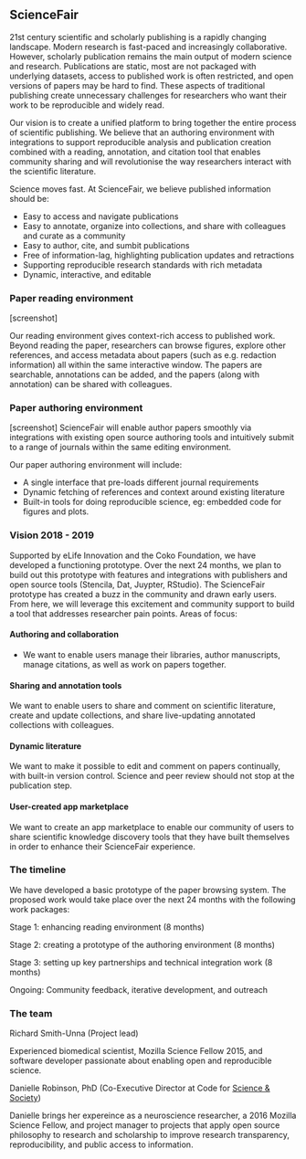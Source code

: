 ## ScienceFair
21st century scientific and scholarly publishing is a rapidly changing landscape. Modern research is fast-paced and increasingly collaborative. However, scholarly publication remains the main output of modern science and research. Publications are static, most are not packaged with underlying datasets, access to published work is often restricted, and open versions of papers may be hard to find. These aspects of traditional publishing create unnecessary challenges for researchers who want their work to be reproducible and widely read. 

Our vision is to create a unified platform to bring together the entire process of scientific publishing. We believe that an authoring environment with integrations to support reproducible analysis and publication creation combined with a reading, annotation, and citation tool that enables community sharing and will revolutionise the way researchers interact with the scientific literature. 

Science moves fast. At ScienceFair, we believe published information should be: 
- Easy to access and navigate publications
- Easy to annotate, organize into collections, and share with colleagues and curate as a community
- Easy to author, cite, and sumbit publications
- Free of information-lag, highlighting publication updates and retractions
- Supporting reproducible research standards with rich metadata
- Dynamic, interactive, and editable


### Paper reading environment
[screenshot]

Our reading environment gives context-rich access to published work. Beyond reading the paper, researchers can browse figures, explore other references, and access metadata about papers (such as e.g. redaction information) all within the same interactive window. The papers are searchable, annotations can be added, and the papers (along with annotation) can be shared with colleagues.

### Paper authoring environment
[screenshot]
ScienceFair will enable author papers smoothly via integrations with existing open source authoring tools and intuitively submit to a range of journals within the same editing environment. 

Our paper authoring environment will include: 
- A single interface that pre-loads different journal requirements
- Dynamic fetching of references and context around existing literature
- Built-in tools for doing reproducible science, eg: embedded code for figures and plots.

### Vision 2018 - 2019
Supported by eLife Innovation and the Coko Foundation, we have developed a functioning prototype. Over the next 24 months, we plan to build out this prototype with features and integrations with publishers and open source tools (Stencila, Dat, Juypter, RStudio). The ScienceFair prototype has created a buzz in the community and drawn early users. From here, we will leverage this excitement and community support to build a tool that addresses researcher pain points. Areas of focus:

#### Authoring and collaboration
- We want to enable users manage their libraries, author manuscripts, manage citations, as well as work on papers together. 
#### Sharing and annotation tools
We want to enable users to share and comment on scientific literature, create and update collections,  and share live-updating annotated collections with colleagues.
#### Dynamic literature
We want to make it possible to edit and comment on papers continually, with built-in version control. Science and peer review should not stop at the publication step. 
#### User-created app marketplace
We want to create an app marketplace to enable our community of users to share scientific knowledge discovery tools that they have built themselves in order to enhance their ScienceFair experience. 

### The timeline
We have developed a basic prototype of the paper browsing system. The proposed work would take place over the next 24 months with the following work packages: 

Stage 1: enhancing reading environment (8 months)

Stage 2: creating a prototype of the authoring environment (8 months)

Stage 3: setting up key partnerships and technical integration work (8 months)

Ongoing: Community feedback, iterative development, and outreach

### The team
Richard Smith-Unna (Project lead)

Experienced biomedical scientist, Mozilla Science Fellow 2015, and software developer passionate about enabling open and reproducible science. 

Danielle Robinson, PhD (Co-Executive Director at Code for [Science & Society](www.codeforscience.org))

Danielle brings her expereince as a neuroscience researcher, a 2016 Mozilla Science Fellow, and project manager to projects that apply open source philosophy to research and scholarship to improve research transparency, reproducibility, and public access to information.
